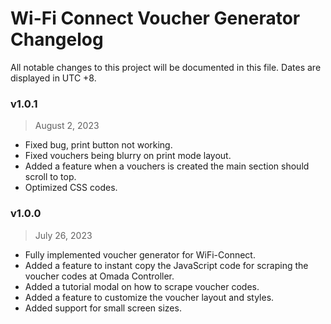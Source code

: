 # Wi-Fi Connect Voucher Generator Changelog
All notable changes to this project will be documented in this file. Dates are displayed in UTC +8.


### v1.0.1
> August 2, 2023
- Fixed bug, print button not working.
- Fixed vouchers being blurry on print mode layout.
- Added a feature when a vouchers is created the main section should scroll to top.
- Optimized CSS codes.

### v1.0.0
> July 26, 2023
- Fully implemented voucher generator for WiFi-Connect.
- Added a feature to instant copy the JavaScript code for scraping the voucher codes at Omada Controller.
- Added a tutorial modal on how to scrape voucher codes.
- Added a feature to customize the voucher layout and styles.
- Added support for small screen sizes.
